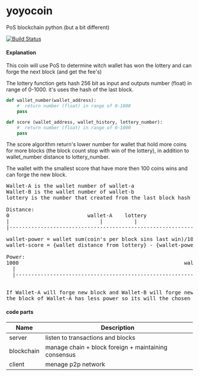 # yoyocoin
PoS blockchain python (but a bit different)  

[![Build Status](https://travis-ci.com/hvuhsg/yoyocoin.svg?branch=main)](https://travis-ci.com/hvuhsg/yoyocoin)  

#### Explanation
This coin will use PoS to determine witch wallet has won the lottery and can forge the next block (and get the fee's)

The lottery function gets hash 256 bit as input and outputs number (float) in range of 0-1000.
it's uses the hash of the last block.

```python
def wallet_number(wallet_address):
    #  return number (float) in range of 0-1000
    pass

def score (wallet_address, wallet_history, lottery_number):
    #  return number (float) in range of 0-1000
    pass
```

The score algorithm return's lower number for wallet that hold more coins for more blocks (the block count stop with win of the lottery),
in addition to wallet_number distance to lottery_number.

The wallet with the smallest score that have more then 100 coins wins and can forge the new block.

<pre>
Wallet-A is the wallet number of wallet-a
Wallet-B is the wallet number of wallet-b
lottery is the number that created from the last block hash

Distance:
0                         wallet-A    lottery                       wallet-B                      1000
|                             |          |                              |                           |
|---------------------------------------------------------------------------------------------------|

wallet-power = wallet sum(coin's per block sins last win)/1000000 (million coins for 20 blocks is 2 power)
wallet-score = {wallet distance from lottery} - {wallet-power}

Power:
1000                                                     wallet-b-score      wallet-a-score          0
  |                                                            |                    |                | <- the goal
  |--------------------------------------------------------------------------------------------------|


If Wallet-A will forge new block and Wallet-B will forge new block,
the block of Wallet-A has less power so its will the chosen one in a <a href="#dispute">dispute</a>.
</pre>


#### code parts

| Name          | Description                                          |
| ------------- | ---------------------------------------------------- |
| server        | listen to transactions and blocks                    |
| blockchain    | manage chain + block foreign + maintaining consensus |
| client        | menage p2p network                                   |

